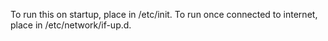 To run this on startup, place in /etc/init. To run once connected to internet, place in /etc/network/if-up.d.
